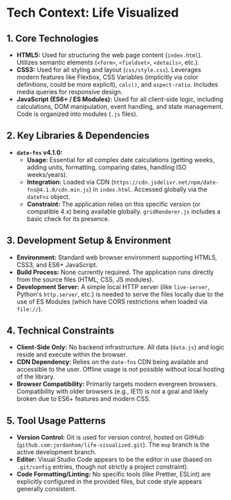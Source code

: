 # Tech Context: Life Visualized

## 1. Core Technologies

* **HTML5:** Used for structuring the web page content (`index.html`). Utilizes semantic elements (`<form>`, `<fieldset>`, `<details>`, etc.).
* **CSS3:** Used for all styling and layout (`css/style.css`). Leverages modern features like Flexbox, CSS Variables (implicitly via color definitions, could be more explicit), `calc()`, and `aspect-ratio`. Includes media queries for responsive design.
* **JavaScript (ES6+ / ES Modules):** Used for all client-side logic, including calculations, DOM manipulation, event handling, and state management. Code is organized into modules (`.js` files).

## 2. Key Libraries & Dependencies

* **`date-fns` v4.1.0:**
  * **Usage:** Essential for all complex date calculations (getting weeks, adding units, formatting, comparing dates, handling ISO weeks/years).
  * **Integration:** Loaded via CDN (`https://cdn.jsdelivr.net/npm/date-fns@4.1.0/cdn.min.js`) in `index.html`. Accessed globally via the `dateFns` object.
  * **Constraint:** The application relies on this specific version (or compatible 4.x) being available globally. `gridRenderer.js` includes a basic check for its presence.

## 3. Development Setup & Environment

* **Environment:** Standard web browser environment supporting HTML5, CSS3, and ES6+ JavaScript.
* **Build Process:** None currently required. The application runs directly from the source files (HTML, CSS, JS modules).
* **Development Server:** A simple local HTTP server (like `live-server`, Python's `http.server`, etc.) is needed to serve the files locally due to the use of ES Modules (which have CORS restrictions when loaded via `file://`).

## 4. Technical Constraints

* **Client-Side Only:** No backend infrastructure. All data (`data.js`) and logic reside and execute within the browser.
* **CDN Dependency:** Relies on the `date-fns` CDN being available and accessible to the user. Offline usage is not possible without local hosting of the library.
* **Browser Compatibility:** Primarily targets modern evergreen browsers. Compatibility with older browsers (e.g., IE11) is not a goal and likely broken due to ES6+ features and modern CSS.

## 5. Tool Usage Patterns

* **Version Control:** Git is used for version control, hosted on GitHub (`github.com:jordanhom/life-visualized.git`). The `mvp` branch is the active development branch.
* **Editor:** Visual Studio Code appears to be the editor in use (based on `.git/config` entries, though not strictly a project constraint).
* **Code Formatting/Linting:** No specific tools (like Prettier, ESLint) are explicitly configured in the provided files, but code style appears generally consistent.
